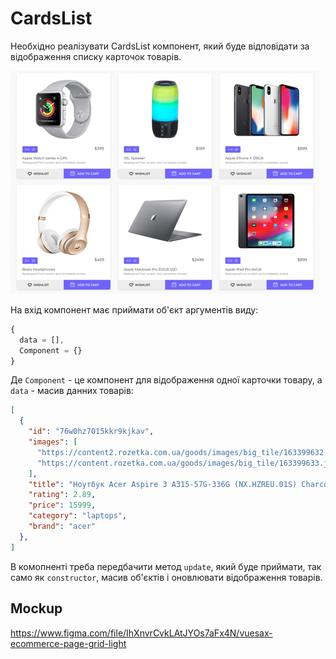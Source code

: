 # CardsList

Необхідно реалізувати CardsList компонент, 
який буде відповідати за відображення списку карточок товарів.

![preview](preview.png)

На вхід компонент має приймати об'єкт аргументів виду:

```js
{
  data = [], 
  Component = {}
}
```

Де `Component` - це компонент для відображення одної карточки товару,
а `data` - масив данних товарів:

```json
[
  {
    "id": "76w0hz7015kkr9kjkav",
    "images": [
      "https://content2.rozetka.com.ua/goods/images/big_tile/163399632.jpg",
      "https://content.rozetka.com.ua/goods/images/big_tile/163399633.jpg"
    ],
    "title": "Ноутбук Acer Aspire 3 A315-57G-336G (NX.HZREU.01S) Charcoal Black",
    "rating": 2.89,
    "price": 15999,
    "category": "laptops",
    "brand": "acer"
  },
]
```

В комопненті треба передбачити метод `update`, який буде приймати, так само як
`constructor`, масив об'єктів і оновлювати відображення товарів. 

## Mockup

<https://www.figma.com/file/IhXnvrCvkLAtJYOs7aFx4N/vuesax-ecommerce-page-grid-light>
